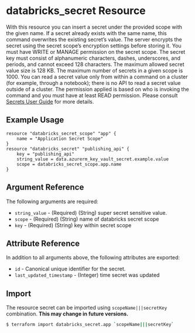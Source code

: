 # databricks_secret Resource

With this resource you can insert a secret under the provided scope with the given name. If a secret already exists with the same name, this command overwrites the existing secret’s value. The server encrypts the secret using the secret scope’s encryption settings before storing it. You must have WRITE or MANAGE permission on the secret scope. The secret key must consist of alphanumeric characters, dashes, underscores, and periods, and cannot exceed 128 characters. The maximum allowed secret value size is 128 KB. The maximum number of secrets in a given scope is 1000. You can read a secret value only from within a command on a cluster (for example, through a notebook); there is no API to read a secret value outside of a cluster. The permission applied is based on who is invoking the command and you must have at least READ permission. Please consult [Secrets User Guide](https://docs.databricks.com/security/secrets/index.html#secrets-user-guide) for more details.

## Example Usage

```hcl
resource "databricks_secret_scope" "app" {
    name = "Application Secret Scope"
}
resource "databricks_secret" "publishing_api" {
    key = "publishing_api"
    string_value = data.azurerm_key_vault_secret.example.value
    scope = databricks_secret_scope.app.name
}
```

## Argument Reference

The following arguments are required:

* `string_value` - (Required) (String) super secret sensitive value.
* `scope` - (Required) (String) name of databricks secret scope
* `key` - (Required) (String) key within secret scope


## Attribute Reference

In addition to all arguments above, the following attributes are exported:

* `id` - Canonical unique identifier for the secret.
* `last_updated_timestamp` - (Integer) time secret was updated


## Import

The resource secret can be imported using `scopeName|||secretKey` combination. **This may change in future versions.**

```bash
$ terraform import databricks_secret.app `scopeName|||secretKey`
```